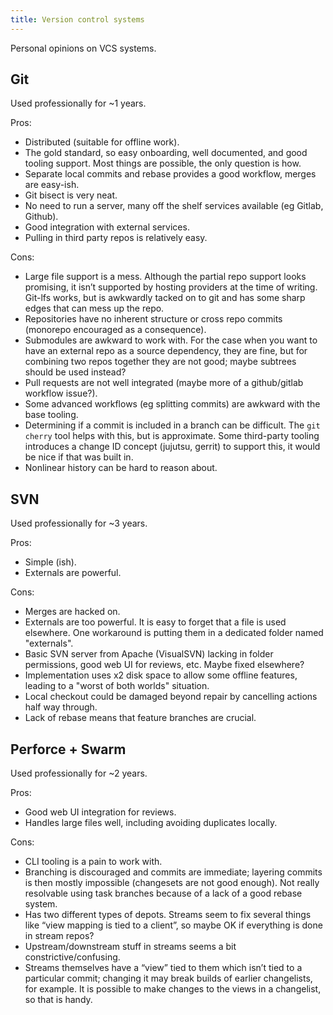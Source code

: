 ```yaml
---
title: Version control systems
---
```


Personal opinions on VCS systems.

## Git

Used professionally for ~1 years.

Pros:

- Distributed (suitable for offline work).
- The gold standard, so easy onboarding, well documented, and good tooling support. Most things are possible, the only question is how.
- Separate local commits and rebase provides a good workflow, merges are easy-ish.
- Git bisect is very neat.
- No need to run a server, many off the shelf services available (eg Gitlab, Github).
- Good integration with external services.
- Pulling in third party repos is relatively easy.

Cons:

- Large file support is a mess. Although the partial repo support looks promising, it isn’t supported by hosting providers at the time of writing. Git-lfs works, but is awkwardly tacked on to git and has some sharp edges that can mess up the repo.
- Repositories have no inherent structure or cross repo commits (monorepo encouraged as a consequence).
- Submodules are awkward to work with. For the case when you want to have an external repo as a source dependency, they are fine, but for combining two repos together they are not good; maybe subtrees should be used instead?
- Pull requests are not well integrated (maybe more of a github/gitlab workflow issue?).
- Some advanced workflows (eg splitting commits) are awkward with the base tooling.
- Determining if a commit is included in a branch can be difficult. The `git cherry` tool helps with this, but is approximate. Some third-party tooling introduces a change ID concept (jujutsu, gerrit) to support this, it would be nice if that was built in.
- Nonlinear history can be hard to reason about.

## SVN

Used professionally for ~3 years.

Pros:

- Simple (ish).
- Externals are powerful.

Cons:

- Merges are hacked on.
- Externals are too powerful. It is easy to forget that a file is used elsewhere. One workaround is putting them in a dedicated folder named "externals".
- Basic SVN server from Apache (VisualSVN) lacking in folder permissions, good web UI for reviews, etc. Maybe fixed elsewhere?
- Implementation uses x2 disk space to allow some offline features, leading to a "worst of both worlds" situation.
- Local checkout could be damaged beyond repair by cancelling actions half way through.
- Lack of rebase means that feature branches are crucial.

## Perforce + Swarm

Used professionally for ~2 years.

Pros:

- Good web UI integration for reviews.
- Handles large files well, including avoiding duplicates locally.

Cons:

- CLI tooling is a pain to work with.
- Branching is discouraged and commits are immediate; layering commits is then mostly impossible (changesets are not good enough). Not really resolvable using task branches because of a lack of a good rebase system.
- Has two different types of depots. Streams seem to fix several things like “view mapping is tied to a client”, so maybe OK if everything is done in stream repos?
- Upstream/downstream stuff in streams seems a bit constrictive/confusing.
- Streams themselves have a “view” tied to them which isn’t tied to a particular commit; changing it may break builds of earlier changelists, for example. It is possible to make changes to the views in a changelist, so that is handy.

